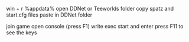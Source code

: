 win + r
%appdata%
open DDNet or Teeworlds folder
copy spatz and start.cfg files
paste in DDNet folder

join game
open console (press F1)
write exec start and enter
press F11 to see the keys

